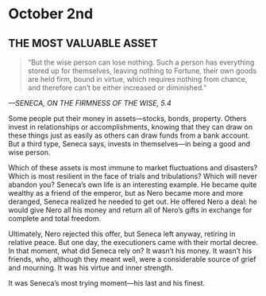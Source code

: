 # October 2nd
## THE MOST VALUABLE ASSET

> “But the wise person can lose nothing. Such a person has everything stored up for themselves, leaving nothing to Fortune, their own goods are held firm, bound in virtue, which requires nothing from chance, and therefore can’t be either increased or diminished.”

*—SENECA, ON THE FIRMNESS OF THE WISE, 5.4*

Some people put their money in assets—stocks, bonds, property. Others invest in relationships or accomplishments, knowing that they can draw on these things just as easily as others can draw funds from a bank account. But a third type, Seneca says, invests in themselves—in being a good and wise person.

Which of these assets is most immune to market fluctuations and disasters? Which is most resilient in the face of trials and tribulations? Which will never abandon you? Seneca’s own life is an interesting example. He became quite wealthy as a friend of the emperor, but as Nero became more and more deranged, Seneca realized he needed to get out. He offered Nero a deal: he would give Nero all his money and return all of Nero’s gifts in exchange for complete and total freedom.

Ultimately, Nero rejected this offer, but Seneca left anyway, retiring in relative peace. But one day, the executioners came with their mortal decree. In that moment, what did Seneca rely on? It wasn’t his money. It wasn’t his friends, who, although they meant well, were a considerable source of grief and mourning. It was his virtue and inner strength.

It was Seneca’s most trying moment—his last and his finest.

